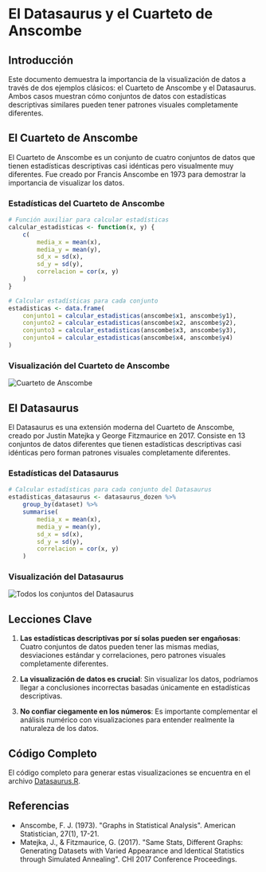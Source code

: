 # El Datasaurus y el Cuarteto de Anscombe

## Introducción

Este documento demuestra la importancia de la visualización de datos a través de dos ejemplos clásicos: el Cuarteto de Anscombe y el Datasaurus. Ambos casos muestran cómo conjuntos de datos con estadísticas descriptivas similares pueden tener patrones visuales completamente diferentes.

## El Cuarteto de Anscombe

El Cuarteto de Anscombe es un conjunto de cuatro conjuntos de datos que tienen estadísticas descriptivas casi idénticas pero visualmente muy diferentes. Fue creado por Francis Anscombe en 1973 para demostrar la importancia de visualizar los datos.

### Estadísticas del Cuarteto de Anscombe

```r
# Función auxiliar para calcular estadísticas
calcular_estadisticas <- function(x, y) {
    c(
        media_x = mean(x),
        media_y = mean(y),
        sd_x = sd(x),
        sd_y = sd(y),
        correlacion = cor(x, y)
    )
}

# Calcular estadísticas para cada conjunto
estadisticas <- data.frame(
    conjunto1 = calcular_estadisticas(anscombe$x1, anscombe$y1),
    conjunto2 = calcular_estadisticas(anscombe$x2, anscombe$y2),
    conjunto3 = calcular_estadisticas(anscombe$x3, anscombe$y3),
    conjunto4 = calcular_estadisticas(anscombe$x4, anscombe$y4)
)
```

### Visualización del Cuarteto de Anscombe

![Cuarteto de Anscombe](anscombe_plot.png)

## El Datasaurus

El Datasaurus es una extensión moderna del Cuarteto de Anscombe, creado por Justin Matejka y George Fitzmaurice en 2017. Consiste en 13 conjuntos de datos diferentes que tienen estadísticas descriptivas casi idénticas pero forman patrones visuales completamente diferentes.

### Estadísticas del Datasaurus

```r
# Calcular estadísticas para cada conjunto del Datasaurus
estadisticas_datasaurus <- datasaurus_dozen %>%
    group_by(dataset) %>%
    summarise(
        media_x = mean(x),
        media_y = mean(y),
        sd_x = sd(x),
        sd_y = sd(y),
        correlacion = cor(x, y)
    )
```

### Visualización del Datasaurus

![Todos los conjuntos del Datasaurus](datasaurus_plot.png)

## Lecciones Clave

1. **Las estadísticas descriptivas por sí solas pueden ser engañosas**: Cuatro conjuntos de datos pueden tener las mismas medias, desviaciones estándar y correlaciones, pero patrones visuales completamente diferentes.

2. **La visualización de datos es crucial**: Sin visualizar los datos, podríamos llegar a conclusiones incorrectas basadas únicamente en estadísticas descriptivas.

3. **No confiar ciegamente en los números**: Es importante complementar el análisis numérico con visualizaciones para entender realmente la naturaleza de los datos.

## Código Completo

El código completo para generar estas visualizaciones se encuentra en el archivo [Datasaurus.R](./Datasaurus.R).

## Referencias

- Anscombe, F. J. (1973). "Graphs in Statistical Analysis". American Statistician, 27(1), 17-21.
- Matejka, J., & Fitzmaurice, G. (2017). "Same Stats, Different Graphs: Generating Datasets with Varied Appearance and Identical Statistics through Simulated Annealing". CHI 2017 Conference Proceedings.
